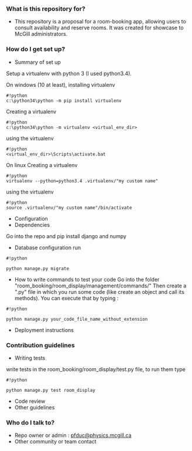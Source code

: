 ### What is this repository for? ###

* This repository is a proposal for a room-booking app, allowing users to consult availability and reserve rooms. It was created for showcase to McGill administrators.

### How do I get set up? ###

* Summary of set up

Setup a virtualenv with python 3 (I used python3.4).

On windows (10 at least), installing virtualenv

```
#!python
c:\python34\python -m pip install virtualenv
```
Creating a virtualenv
```
#!python
c:\python34\python -m virtualenv <virtual_env_dir>
```
using the virtualenv
```
#!python
<virtual_env_dir>\Scripts\activate.bat
```

On linux
Creating a virtualenv
```
#!python
virtualenv --python=python3.4 .virtualenv/"my custom name"
```
using the virtualenv
```
#!python
source .virtualenv/"my custom name"/bin/activate
```

* Configuration
* Dependencies

Go into the repo and pip install django and numpy

* Database configuration
run 
```
#!python

python manage.py migrate
```

* How to write commands to test your code
Go into the folder "room_booking/room_display/management/commands/"
Then create a ".py" file in which you run some code (like create an object and call its methods). You can execute that by typing :
```
#!python

python manage.py your_code_file_name_without_extension
```

* Deployment instructions

### Contribution guidelines ###

* Writing tests

write tests in the room_booking/room_display/test.py file, to run them type 
```
#!python

python manage.py test room_display 
```

* Code review
* Other guidelines

### Who do I talk to? ###

* Repo owner or admin : pfduc@physics.mcgill.ca
* Other community or team contact
